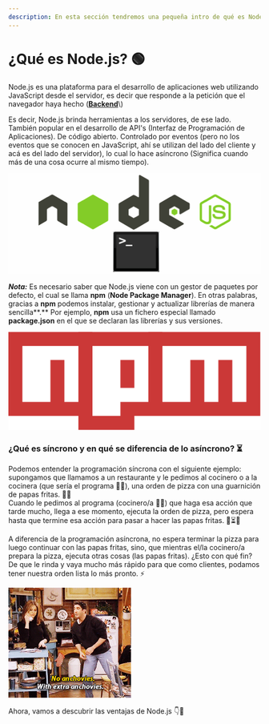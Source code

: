 ```yaml
---
description: En esta sección tendremos una pequeña intro de qué es Node.js
---
```


# ¿Qué es Node.js? 🟢

Node.js es una plataforma para el desarrollo de aplicaciones web utilizando JavaScript desde el servidor, es decir que responde a la petición que el navegador haya hecho \([**Backend**](https://rafarjonilla.com/que-es/backend/#:~:text=El%20backend%20es%20la%20parte,la%20comunicaci%C3%B3n%20con%20el%20servidor.)\)

Es decir, Node.js brinda herramientas a los servidores, de ese lado. También popular en el desarrollo de API's \(Interfaz de Programación de Aplicaciones\). De código abierto. Controlado por eventos \(pero no los eventos que se conocen en JavaScript, ahí se utilizan del lado del cliente y acá es del lado del servidor\), lo cual lo hace asíncrono \(Significa cuando más de una cosa ocurre al mismo tiempo\).

![](.gitbook/assets/node.gif)

_**Nota:**_  Es necesario saber que Node.js viene con un gestor de paquetes por defecto, el cual se llama **npm** \(**Node Package Manager**\). En otras palabras, gracias a **npm** podemos instalar, gestionar y actualizar librerías de manera sencilla**.**  Por ejemplo, **npm** usa un fichero especial llamado **package.json** en el que se declaran las librerías y sus versiones.

![](.gitbook/assets/npm.png)

### ¿Qué es síncrono y en qué se diferencia de lo asíncrono? ⏳

Podemos entender la programación síncrona con el siguiente ejemplo: supongamos que llamamos a un restaurante y le pedimos al cocinero o a la cocinera \(que sería el programa 👩‍🍳\), una orden de pizza con una guarnición de papas fritas. 🍕🍟  
Cuando le pedimos al programa \(cocinero/a 👩‍🍳\) que haga esa acción que tarde mucho, llega a ese momento, ejecuta la orden de pizza, pero espera hasta que termine esa acción para pasar a hacer las papas fritas. 🍕⏳🍟

A diferencia de la programación asíncrona, no espera terminar la pizza para luego continuar con las papas fritas, sino, que mientras el/la cocinero/a prepara la pizza, ejecuta otras cosas \(las papas fritas\). ¿Esto con qué fin? De que le rinda y vaya mucho más rápido para que como clientes, podamos tener nuestra orden lista lo más pronto. ⚡

![](.gitbook/assets/asin.gif)

Ahora, vamos a descubrir las ventajas de Node.js 👇💪

